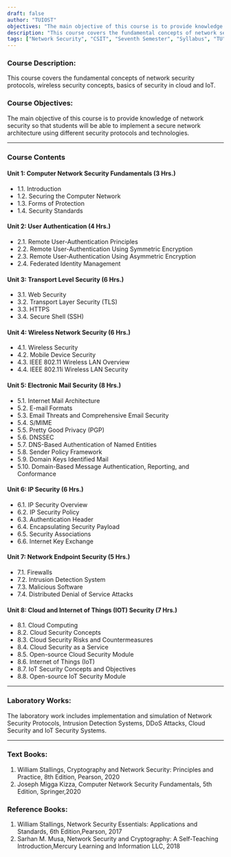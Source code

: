 ```yaml
---
draft: false
author: "TUIOST"
objectives: "The main objective of this course is to provide knowledge of network security so that students will be able to implement a secure network architecture using different security protocols and technologies."
description: "This course covers the fundamental concepts of network security protocols, wireless security concepts, basics of security in cloud and IoT."
tags: ["Network Security", "CSIT", "Seventh Semester", "Syllabus", "TU"]
---
```


### Course Description:

This course covers the fundamental concepts of network security protocols, wireless security concepts, basics of security in cloud and IoT.

### Course Objectives:

The main objective of this course is to provide knowledge of network security so that students will be able to implement a secure network architecture using different security protocols and technologies.

<hr>

### Course Contents

#### Unit 1: Computer Network Security Fundamentals (3 Hrs.)

- 1.1. Introduction
- 1.2. Securing the Computer Network
- 1.3. Forms of Protection
- 1.4. Security Standards

#### Unit 2: User Authentication (4 Hrs.)

- 2.1. Remote User-Authentication Principles
- 2.2. Remote User-Authentication Using Symmetric Encryption
- 2.3. Remote User-Authentication Using Asymmetric Encryption
- 2.4. Federated Identity Management

#### Unit 3: Transport Level Security (6 Hrs.)

- 3.1. Web Security
- 3.2. Transport Layer Security (TLS)
- 3.3. HTTPS
- 3.4. Secure Shell (SSH)

#### Unit 4: Wireless Network Security (6 Hrs.)

- 4.1. Wireless Security
- 4.2. Mobile Device Security
- 4.3. IEEE 802.11 Wireless LAN Overview
- 4.4. IEEE 802.11i Wireless LAN Security

#### Unit 5: Electronic Mail Security (8 Hrs.)

- 5.1. Internet Mail Architecture
- 5.2. E-mail Formats
- 5.3. Email Threats and Comprehensive Email Security
- 5.4. S/MIME
- 5.5. Pretty Good Privacy (PGP)
- 5.6. DNSSEC
- 5.7. DNS-Based Authentication of Named Entities
- 5.8. Sender Policy Framework
- 5.9. Domain Keys Identified Mail
- 5.10. Domain-Based Message Authentication, Reporting, and Conformance

#### Unit 6: IP Security (6 Hrs.)

- 6.1. IP Security Overview
- 6.2. IP Security Policy
- 6.3. Authentication Header
- 6.4. Encapsulating Security Payload
- 6.5. Security Associations
- 6.6. Internet Key Exchange

#### Unit 7: Network Endpoint Security (5 Hrs.)

- 7.1. Firewalls
- 7.2. Intrusion Detection System
- 7.3. Malicious Software
- 7.4. Distributed Denial of Service Attacks

#### Unit 8: Cloud and Internet of Things (IOT) Security (7 Hrs.)

- 8.1. Cloud Computing
- 8.2. Cloud Security Concepts
- 8.3. Cloud Security Risks and Countermeasures
- 8.4. Cloud Security as a Service
- 8.5. Open-source Cloud Security Module
- 8.6. Internet of Things (IoT)
- 8.7. IoT Security Concepts and Objectives
- 8.8. Open-source IoT Security Module

<hr>

### Laboratory Works:

The laboratory work includes implementation and simulation of Network Security Protocols, Intrusion Detection Systems, DDoS Attacks, Cloud Security and IoT Security Systems.

<hr>

### Text Books:

1. William Stallings, Cryptography and Network Security: Principles and Practice, 8th Edition, Pearson, 2020
2. Joseph Migga Kizza, Computer Network Security Fundamentals, 5th Edition, Springer,2020

### Reference Books:

1. William Stallings, Network Security Essentials: Applications and Standards, 6th Edition,Pearson, 2017
2. Sarhan M. Musa, Network Security and Cryptography: A Self-Teaching Introduction,Mercury Learning and Information LLC, 2018

